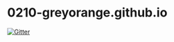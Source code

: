 # 0210-greyorange.github.io

[![Gitter](https://badges.gitter.im/GreyOrange-talks/talk_with_grey.svg)](https://gitter.im/GreyOrange-talks/talk_with_grey?utm_source=badge&utm_medium=badge&utm_campaign=pr-badge&utm_content=badge)